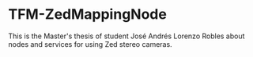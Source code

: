 # TFM-ZedMappingNode
This is the Master's thesis of student José Andrés Lorenzo Robles about nodes and services for using Zed stereo cameras. 
